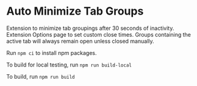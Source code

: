 
# Auto Minimize Tab Groups

Extension to minimize tab groupings after 30 seconds of inactivity. 
Extension Options page to set custom close times.
Groups containing the active tab will always remain open unless closed manually.


Run `npm ci` to install npm packages.

To build for local testing, run `npm run build-local`

To build, run `npm run build`

